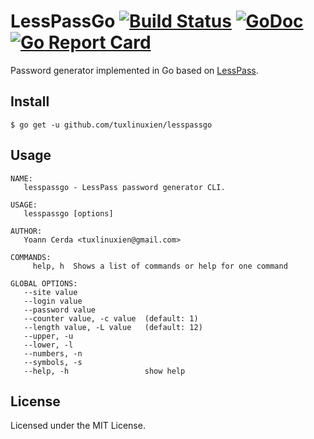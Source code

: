 LessPassGo [![Build Status](https://travis-ci.org/tuxlinuxien/lesspassgo.svg?branch=master)](https://travis-ci.org/tuxlinuxien/lesspassgo) [![GoDoc](https://godoc.org/github.com/tuxlinuxien/lesspassgo?status.svg)](https://godoc.org/github.com/tuxlinuxien/lesspassgo) 
[![Go Report Card](https://goreportcard.com/badge/tuxlinuxien/lesspassgo)](https://goreportcard.com/report/github.com/tuxlinuxien/lesspassgo)
==========

Password generator implemented in Go based on [LessPass](//github.com/lesspass/cli).

## Install

```
$ go get -u github.com/tuxlinuxien/lesspassgo
```

## Usage

```
NAME:
   lesspassgo - LessPass password generator CLI.

USAGE:
   lesspassgo [options]

AUTHOR:
   Yoann Cerda <tuxlinuxien@gmail.com>

COMMANDS:
     help, h  Shows a list of commands or help for one command

GLOBAL OPTIONS:
   --site value               
   --login value              
   --password value           
   --counter value, -c value  (default: 1)
   --length value, -L value   (default: 12)
   --upper, -u                
   --lower, -l                
   --numbers, -n              
   --symbols, -s              
   --help, -h                 show help
```


## License

Licensed under the MIT License.
